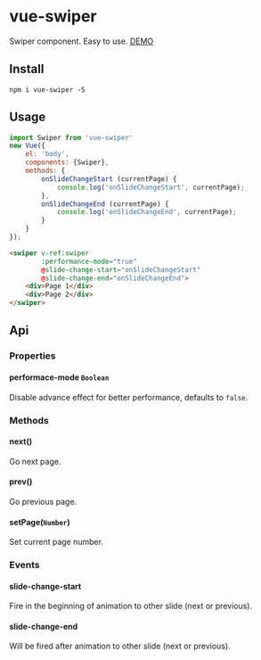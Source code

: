 # vue-swiper
Swiper component. Easy to use.
[DEMO](http://weilao.github.io/vue-swiper/demo)
## Install
```
npm i vue-swiper -S
```

## Usage

```js
import Swiper from 'vue-swiper'
new Vue({
    el: 'body',
    components: {Swiper},
    methods: {
        onSlideChangeStart (currentPage) {
            console.log('onSlideChangeStart', currentPage);
        },
        onSlideChangeEnd (currentPage) {
            console.log('onSlideChangeEnd', currentPage);
        }
    }
});
```

```html
<swiper v-ref:swiper
        :performance-mode="true"
        @slide-change-start="onSlideChangeStart"
        @slide-change-end="onSlideChangeEnd">
    <div>Page 1</div>
    <div>Page 2</div>
</swiper>
```

## Api
### Properties

#### performace-mode `Boolean`

Disable advance effect for better performance, defaults to `false`.

### Methods
#### next()
Go next page.

#### prev()
Go previous page.

#### setPage(`Number`)
Set current page number.

### Events
#### slide-change-start
Fire in the beginning of animation to other slide (next or previous).
 
#### slide-change-end
Will be fired after animation to other slide (next or previous).
